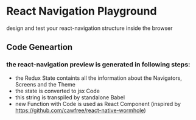 # React Navigation Playground

design and test your react-navigation structure inside the browser

## Code Geneartion

### the react-navigation preview is generated in following steps:
* the Redux State containts all the information about the Navigators, Screens and the Theme
* the state is converted to jsx Code 
* this string is transpiled by standalone Babel
* new Function with Code is used as React Component (inspired by https://github.com/cawfree/react-native-wormhole)

